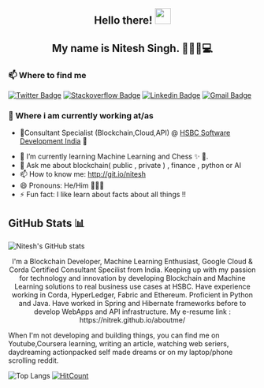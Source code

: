## <h2 align="center"> Hello there!  <img src="https://raw.githubusercontent.com/nitrek/nitrek/master/hey.gif" width="32px"> </h2>
<h2 align="center">My name is Nitesh Singh. 👋🤓😉💻</h2>


### 📫 Where to find me
[![Twitter Badge](https://img.shields.io/badge/-@niteshsingh-1ca0f1?style=flat-square&labelColor=1ca0f1&logo=twitter&logoColor=white&link=https://twitter.com/niteshsingh)](https://twitter.com/niteshsingh) 
[![Stackoverflow Badge](https://img.shields.io/badge/-niteshsingh-f48024?style=flat-square&labelColor=f48024&logo=stackoverflow&logoColor=white&link=https://stackoverflow.com/users/4487949/nitesh-singh)](https://stackoverflow.com/users/4487949/nitesh-singh)
[![Linkedin Badge](https://img.shields.io/badge/-niteshsingh19-blue?style=flat-square&logo=Linkedin&logoColor=white&link=https://www.linkedin.com/in/niteshsingh19/)](https://www.linkedin.com/in/niteshsingh19/)
[![Gmail Badge](https://img.shields.io/badge/-niteshsingh@hotmail.com-c14438?style=flat-square&logo=Gmail&logoColor=white&link=mailto:niteshsingh@hotmail.com)](mailto:niteshsingh@hotmail.com)
### 💼 Where i am currently working at/as
- 🔭Consultant Specialist (Blockchain,Cloud,API) @ [HSBC Software Development India](https://tech.hsbc/en) 💼 

* 🌱  I’m currently learning Machine Learning and Chess ✨ 🔭.
* 💬  Ask me about blockchain( public , private ) , finance , python or AI
* 📫  How to know me: http://git.io/nitesh
* 😄  Pronouns: He/Him 🙍🏻‍♂️
* ⚡  Fun fact: I like learn about facts about all things !!

## GitHub Stats 📊

<img align="center" src="https://readme.aashutosh.dev/api?username=nitrek&show_icons=true&include_all_commits=true&theme=dark" alt="Nitesh's GitHub stats" />

<p align="center">I'm a Blockchain Developer, Machine Learning Enthusiast, Google Cloud & Corda Certified Consultant Specilist from India.
Keeping up with my passion for technology and innovation by developing Blockchain and Machine Learning solutions to real business use cases at HSBC. Have experience working in Corda, HyperLedger, Fabric and Ethereum. Proficient in Python and Java. Have worked in Spring and Hibernate frameworks before to develop WebApps and API infrastructure.
My e-resume link : https://nitrek.github.io/aboutme/ 

When I'm not developing and building things, you can find me on Youtube,Coursera learning, writing an article, watching web seriers, daydreaming actionpacked self made dreams or on my laptop/phone scrolling reddit.</p>

![Top Langs](https://github-readme-stats.vercel.app/api/top-langs/?username=nitrek)
[![HitCount](http://hits.dwyl.com/nitrek/nitrek.svg)](http://hits.dwyl.com/nitrek/nitrek)
